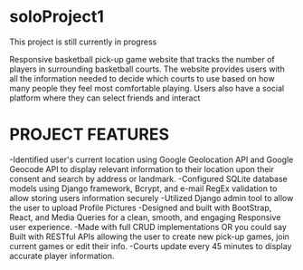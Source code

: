 # soloProject1

This project is still currently in progress

Responsive basketball pick-up game website that  tracks the number of players in surrounding basketball courts. The website provides users with all the information needed to decide which courts to use based on how many people they feel most comfortable playing. Users also have a social platform where they can select friends and interact 


 # PROJECT FEATURES
-Identified user's current location using Google Geolocation API and Google Geocode API to display relevant information to their location upon their consent and search by address or landmark. 
-Configured SQLite database models using Django framework, Bcrypt, and e-mail RegEx validation to allow storing users information securely
-Utilized Django admin tool to allow the user to upload Profile Pictures
-Designed and built with BootStrap, React, and Media Queries for a clean, smooth, and engaging Responsive user experience.
-Made with full CRUD implementations OR you could say Built with RESTful APIs allowing the user to create new pick-up games, join current games or edit their info. 
-Courts update every 45 minutes to display accurate player information.
